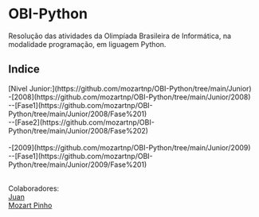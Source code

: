 # OBI-Python
Resolução das atividades da Olimpíada Brasileira de Informática, na modalidade programação, em liguagem Python. 

<h2>Indice</h2>
[Nivel Junior:](https://github.com/mozartnp/OBI-Python/tree/main/Junior)<br>
-[2008](https://github.com/mozartnp/OBI-Python/tree/main/Junior/2008)<br>
--[Fase1](https://github.com/mozartnp/OBI-Python/tree/main/Junior/2008/Fase%201)<br>
--[Fase2](https://github.com/mozartnp/OBI-Python/tree/main/Junior/2008/Fase%202)<br>
<br>
-[2009](https://github.com/mozartnp/OBI-Python/tree/main/Junior/2009)<br>
--[Fase1](https://github.com/mozartnp/OBI-Python/tree/main/Junior/2009/Fase%201)<br>
<br>

Colaboradores: <br>
[Juan](https://github.com/JuanMenezes) <br>
[Mozart Pinho](https://github.com/mozartnp) <br>
